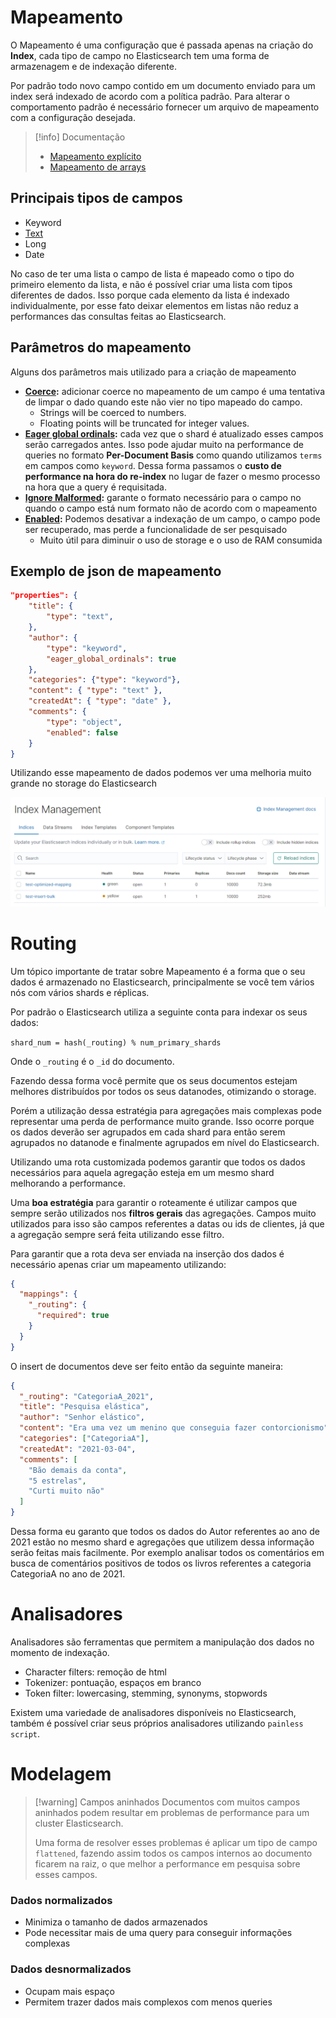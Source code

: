 # Mapeamento

O Mapeamento é uma configuração que é passada apenas na criação do **Index**, cada tipo de campo no Elasticsearch tem uma forma de armazenagem e de indexação diferente.

Por padrão todo novo campo contido em um documento enviado para um index será indexado de acordo com a política padrão. Para alterar o comportamento padrão é necessário fornecer um arquivo de mapeamento com a configuração desejada.

> [!info] Documentação
> 
> - [Mapeamento explícito](https://www.elastic.co/guide/en/elasticsearch/reference/7.11//explicit-mapping.html)
> - [Mapeamento de arrays](https://www.elastic.co/guide/en/elasticsearch/reference/7.11//array.html)

## Principais tipos de campos

- Keyword
- [Text](https://www.elastic.co/guide/en/elasticsearch/reference/7.11//text.html)
- Long
- Date

No caso de ter uma lista o campo de lista é mapeado como o tipo do primeiro elemento da lista, e não é possível criar uma lista com tipos diferentes de dados. Isso porque cada elemento da lista é indexado individualmente, por esse fato deixar elementos em listas não reduz a performances das consultas feitas ao Elasticsearch.

## Parâmetros do mapeamento

Alguns dos parâmetros mais utilizado para a criação de mapeamento

- **[Coerce](https://www.elastic.co/guide/en/elasticsearch/reference/7.11//coerce.html):** adicionar coerce no mapeamento de um campo é uma tentativa de limpar o dado quando este não vier no tipo mapeado do campo.
	-  Strings will be coerced to numbers.
	- Floating points will be truncated for integer values.
- **[Eager global ordinals](https://www.elastic.co/guide/en/elasticsearch/reference/7.11//eager-global-ordinals.html#eager-global-ordinals):** cada vez que o shard é atualizado esses campos serão carregados antes. Isso pode ajudar muito na performance de queries no formato **Per-Document Basis** como quando utilizamos ```terms``` em campos como ```keyword```. Dessa forma passamos o **custo de performance na hora do re-index** no lugar de fazer o mesmo processo na hora que a query é requisitada.
- **[Ignore Malformed](https://www.elastic.co/guide/en/elasticsearch/reference/7.11//ignore-malformed.html):** garante o formato necessário para o campo no quando o campo está num formato não de acordo com o mapeamento
- **[Enabled](https://www.elastic.co/guide/en/elasticsearch/reference/7.11//enabled.html):** Podemos desativar a indexação de um campo, o campo pode ser recuperado, mas perde a funcionalidade de ser pesquisado
  - Muito útil para diminuir o uso de storage e o uso de RAM consumida

## Exemplo de json de mapeamento

```json
"properties": {
    "title": { 
        "type": "text", 
    },  
    "author": {
        "type": "keyword",
        "eager_global_ordinals": true
    },
    "categories": {"type": "keyword"},
    "content": { "type": "text" }, 
    "createdAt": { "type": "date" },     
    "comments": { 
        "type": "object",
        "enabled": false
    }
}
```

Utilizando esse mapeamento de dados podemos ver uma melhoria muito grande no storage do Elasticsearch

![Diferença do mapeamento em relação a storage](storage_diff_mapping.png)

# Routing

Um tópico importante de tratar sobre Mapeamento é a forma que o seu dados é armazenado no Elasticsearch, principalmente se você tem vários nós com vários shards e réplicas.

Por padrão o Elasticsearch utiliza a seguinte conta para indexar os seus dados:

`shard_num = hash(_routing) % num_primary_shards`

Onde o `_routing` é o `_id` do documento.

Fazendo dessa forma você permite que os seus documentos estejam melhores distribuídos por todos os seus datanodes, otimizando o storage.

Porém a utilização dessa estratégia para agregações mais complexas pode representar uma perda de performance muito grande. Isso ocorre porque os dados deverão ser agrupados em cada shard para então serem agrupados no datanode e finalmente agrupados em nível do Elasticsearch.

Utilizando uma rota customizada podemos garantir que todos os dados necessários para aquela agregação esteja em um mesmo shard melhorando a performance.

Uma **boa estratégia** para garantir o roteamente é utilizar campos que sempre serão utilizados nos **filtros gerais** das agregações. Campos muito utilizados para isso são campos referentes a datas ou ids de clientes, já que a agregação sempre será feita utilizando esse filtro.

Para garantir que a rota deva ser enviada na inserção dos dados é necessário apenas criar um mapeamento utilizando:

```json
{
  "mappings": {
    "_routing": {
      "required": true 
    }
  }
}
```

O insert de documentos deve ser feito então da seguinte maneira:

```json
{
  "_routing": "CategoriaA_2021",
  "title": "Pesquisa elástica",  
  "author": "Senhor elástico",
  "content": "Era uma vez um menino que conseguia fazer contorcionismo", 
  "categories": ["CategoriaA"],
  "createdAt": "2021-03-04",     
  "comments": [
    "Bão demais da conta",
    "5 estrelas",
    "Curti muito não"
  ]
}
```

Dessa forma eu garanto que todos os dados do Autor referentes ao ano de 2021 estão no mesmo shard e agregações que utilizem dessa informação serão feitas mais facilmente. Por exemplo analisar todos os comentários em busca de comentários positivos de todos os livros referentes a categoria CategoriaA no ano de 2021.

# Analisadores

Analisadores são ferramentas que permitem a manipulação dos dados no momento de indexação.

- Character filters: remoção de html
- Tokenizer: pontuação, espaços em branco
- Token filter: lowercasing, stemming, synonyms, stopwords

Existem uma variedade de analisadores disponíveis no Elasticsearch, também é possível criar seus próprios analisadores utilizando `painless script`.

# Modelagem

> [!warning] Campos aninhados
> Documentos com muitos campos aninhados podem resultar em problemas de performance para um cluster Elasticsearch.
> 
> Uma forma de resolver esses problemas é aplicar um tipo de campo `flattened`, fazendo assim todos os campos internos ao documento ficarem na raiz, o que melhor a performance em pesquisa sobre esses campos.

### Dados normalizados

- Minimiza o tamanho de dados armazenados
- Pode necessitar mais de uma query para conseguir informações complexas

### Dados desnormalizados

- Ocupam mais espaço
- Permitem trazer dados mais complexos com menos queries
